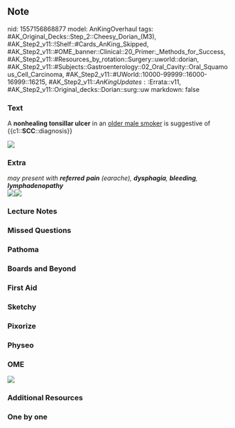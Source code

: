 ## Note
nid: 1557156868877
model: AnKingOverhaul
tags: #AK_Original_Decks::Step_2::Cheesy_Dorian_(M3), #AK_Step2_v11::!Shelf::#Cards_AnKing_Skipped, #AK_Step2_v11::#OME_banner::Clinical::20_Primer:_Methods_for_Success, #AK_Step2_v11::#Resources_by_rotation::Surgery::uworld::dorian, #AK_Step2_v11::#Subjects::Gastroenterology::02_Oral_Cavity::Oral_Squamous_Cell_Carcinoma, #AK_Step2_v11::#UWorld::10000-99999::16000-16999::16215, #AK_Step2_v11::$AnKingUpdates::$Errata::v11, #AK_Step2_v11::Original_decks::Dorian::surg::uw
markdown: false

### Text
A <b>nonhealing tonsillar ulcer</b> in an <u>older male smoker</u>
is suggestive of {{c1::<b>SCC</b>::diagnosis}}
<div><img src="big_5081d952cf2c7.jpg"></div>

### Extra
<div style="font-style: italic;"></div>
<div>
  <div>
    <i>may present with <b>referred</b> <b>pain</b> (earache),
    <b>dysphagia</b>, <b>bleeding</b>, <b>lymphadenopathy</b></i>
  </div>
  <div>
    <i><img src="paste-3775280548151297.jpg"><img src=
    "paste-2298310014533635.jpg"></i>
  </div>
</div>

### Lecture Notes


### Missed Questions


### Pathoma


### Boards and Beyond


### First Aid


### Sketchy


### Pixorize


### Physeo


### OME
<div class="ome-widget">
  <a href="https://onlinemeded.org/spa/surgery?ref=anki"><img src=
  "_OME_AnkiFlashcards_Topic_4.png"></a>
</div>

### Additional Resources


### One by one

